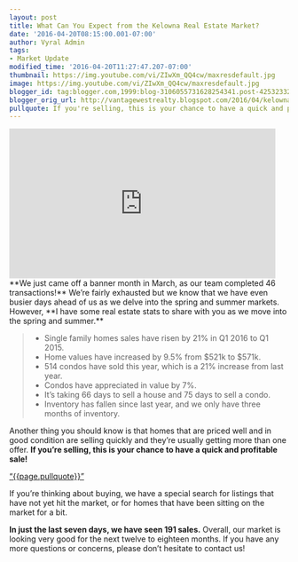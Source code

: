 ```yaml
---
layout: post
title: What Can You Expect from the Kelowna Real Estate Market?
date: '2016-04-20T08:15:00.001-07:00'
author: Vyral Admin
tags:
- Market Update
modified_time: '2016-04-20T11:27:47.207-07:00'
thumbnail: https://img.youtube.com/vi/ZIwXm_QQ4cw/maxresdefault.jpg
image: https://img.youtube.com/vi/ZIwXm_QQ4cw/maxresdefault.jpg
blogger_id: tag:blogger.com,1999:blog-3106055731628254341.post-4253233222133113593
blogger_orig_url: http://vantagewestrealty.blogspot.com/2016/04/kelowna-real-estate-is-it-time-to-worry.html
pullquote: If you're selling, this is your chance to have a quick and profitable sale!
---
```


<iframe allowfullscreen="" frameborder="0" height="270" src="https://www.youtube.com/embed/ZIwXm_QQ4cw" width="480"></iframe>
**We just came off a banner month in March, as our team completed 46 transactions!** We’re fairly exhausted but we know that we have even busier days ahead of us as we delve into the spring and summer markets. However, **I have some real estate stats to share with you as we move into the spring and summer.**

>  * Single family homes sales have risen by 21% in Q1 2016 to Q1 2015.
>  * Home values have increased by 9.5% from $521k to $571k.
>  * 514 condos have sold this year, which is a 21% increase from last year.
>  * Condos have appreciated in value by 7%.
>  * It’s taking 66 days to sell a house and 75 days to sell a condo.
>  * Inventory has fallen since last year, and we only have three months of inventory.

Another thing you should know is that homes that are priced well and in good condition are selling quickly and they’re usually getting more than one offer. **If you’re selling, this is your chance to have a quick and profitable sale!**

<a href="https://twitter.com/home/?status={{page.pullquote}}%20{{site.url}}{{page.url}}%20via%40{{site.data.settings.socials.twitter | remove: 'https://twitter.com/'}}" target='_blank' class="pullquote">&#8220;{{page.pullquote}}&#8221;</a>

If you’re thinking about buying, we have a special search for listings that have not yet hit the market, or for homes that have been sitting on the market for a bit.

**In just the last seven days, we have seen 191 sales.** Overall, our market is looking very good for the next twelve to eighteen months. If you have any more questions or concerns, please don’t hesitate to contact us!
